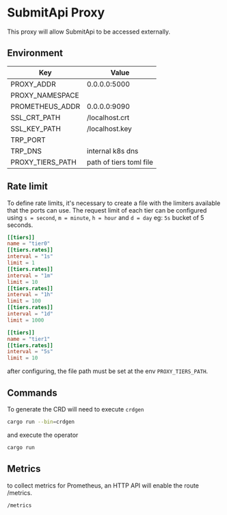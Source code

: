 # SubmitApi Proxy

This proxy will allow SubmitApi to be accessed externally.

## Environment

| Key               | Value                   |
| ----------------- | ----------------------- |
| PROXY_ADDR        | 0.0.0.0:5000            |
| PROXY_NAMESPACE   |                         |
| PROMETHEUS_ADDR   | 0.0.0.0:9090            |
| SSL_CRT_PATH      | /localhost.crt          |
| SSL_KEY_PATH      | /localhost.key          |
| TRP_PORT          |                         |
| TRP_DNS           | internal k8s dns        |
| PROXY_TIERS_PATH  | path of tiers toml file |

## Rate limit
To define rate limits, it's necessary to create a file with the limiters available that the ports can use. The request limit of each tier can be configured using `s = second`, `m = minute`, `h = hour` and `d = day` eg: `5s` bucket of 5 seconds.

```toml
[[tiers]]
name = "tier0"
[[tiers.rates]]
interval = "1s"
limit = 1
[[tiers.rates]]
interval = "1m"
limit = 10
[[tiers.rates]]
interval = "1h"
limit = 100
[[tiers.rates]]
interval = "1d"
limit = 1000

[[tiers]]
name = "tier1"
[[tiers.rates]]
interval = "5s"
limit = 10
```

after configuring, the file path must be set at the env `PROXY_TIERS_PATH`.


## Commands

To generate the CRD will need to execute `crdgen`

```bash
cargo run --bin=crdgen
```

and execute the operator

```bash
cargo run
```

## Metrics

to collect metrics for Prometheus, an HTTP API will enable the route /metrics.

```
/metrics
```
